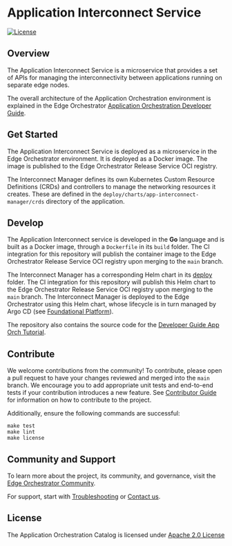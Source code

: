 <!---
  SPDX-FileCopyrightText: (C) 2022 Intel Corporation
  SPDX-License-Identifier: Apache-2.0
-->

# Application Interconnect Service

[![License](https://img.shields.io/badge/License-Apache%202.0-blue.svg)](https://opensource.org/licenses/Apache-2.0)


## Overview

The Application Interconnect Service is a microservice that provides a set of APIs for managing the interconnectivity 
between applications running on separate edge nodes.

The overall architecture of the Application Orchestration environment is explained in the
Edge Orchestrator [Application Orchestration Developer Guide](https://docs.openedgeplatform.intel.com/edge-manage-docs/main/developer_guide/app_orch/arch/index.html).

## Get Started

The Application Interconnect Service is deployed as a microservice in the Edge Orchestrator environment. It is 
deployed as a Docker image. The image is published to the Edge Orchestrator Release Service OCI registry.

The Interconnect Manager defines its own Kubernetes Custom Resource Definitions (CRDs) and controllers to manage the
networking resources it creates. These are defined in the `deploy/charts/app-interconnect-manager/crds` directory of the application.


## Develop

The Application Interconnect service is developed in the **Go** language and is built as a Docker image, through a `Dockerfile`
in its `build` folder. The CI integration for this repository will publish the container image to the Edge Orchestrator
Release Service OCI registry upon merging to the `main` branch.

The Interconnect Manager has a corresponding Helm chart in its [deploy](deploy) folder.
The CI integration for this repository will
publish this Helm chart to the Edge Orchestrator Release Service OCI registry upon merging to the `main` branch.
The Interconnect Manager is deployed to the Edge Orchestrator using this Helm chart, whose lifecycle is in turn managed by
Argo CD (see [Foundational Platform]).

The repository also contains the source code for the [Developer Guide App Orch Tutorial].

## Contribute

We welcome contributions from the community! To contribute, please open a pull request to have your changes reviewed
and merged into the `main` branch. We encourage you to add appropriate unit tests and end-to-end tests if
your contribution introduces a new feature. See [Contributor Guide] for information on how to contribute to the project.

Additionally, ensure the following commands are successful:

```shell
make test
make lint
make license
```

## Community and Support

To learn more about the project, its community, and governance, visit the [Edge Orchestrator Community].

For support, start with [Troubleshooting] or [Contact us].

## License

The Application Orchestration Catalog is licensed under [Apache 2.0 License]

[Application Orchestration Deployment]: https://github.com/open-edge-platform/app-orch-deployment
[Tenant Controller]: https://github.com/open-edge-platform/app-orch-tenant-controller
[Cluster Extensions]: https://github.com/open-edge-platform/cluster-extensions
[Foundational Platform]: https://docs.openedgeplatform.intel.com/edge-manage-docs/main/developer_guide/platform/index.html
[Contributor Guide]: https://docs.openedgeplatform.intel.com/edge-manage-docs/main/developer_guide/contributor_guide/index.html
[Troubleshooting]: https://docs.openedgeplatform.intel.com/edge-manage-docs/main/developer_guide/troubleshooting/index.html
[Contact us]: https://github.com/open-edge-platform
[Edge Orchestrator Community]: https://docs.openedgeplatform.intel.com/edge-manage-docs/main/index.html
[Apache 2.0 License]: LICENSES/Apache-2.0.txt
[Developer Guide App Orch Tutorial]: app-orch-tutorials/developer-guide-tutorial/README.md
